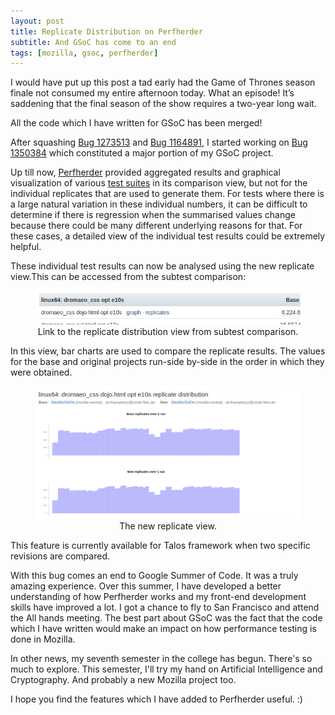 ```yaml
---
layout: post
title: Replicate Distribution on Perfherder
subtitle: And GSoC has come to an end
tags: [mozilla, gsoc, perfherder]
---
```


I would have put up this post a tad early had the Game of Thrones season finale not consumed my entire afternoon today. What an episode! It’s saddening that the final season of the show requires a two-year long wait.

All the code which I have written for GSoC has been merged!

After squashing [Bug 1273513](https://bugzilla.mozilla.org/show_bug.cgi?id=1273513) and [Bug 1164891](https://bugzilla.mozilla.org/show_bug.cgi?id=1164891), I started working on [Bug 1350384](https://bugzilla.mozilla.org/show_bug.cgi?id=1350384) which constituted a major portion of my GSoC project.

Up till now, [Perfherder](https://wiki.mozilla.org/EngineeringProductivity/Projects/Perfherder) provided aggregated results and graphical visualization of various [test suites](https://wiki.mozilla.org/Buildbot/Talos/Tests) in its comparison view, but not for the individual replicates that are used to generate them. For tests where there is a large natural variation in these individual numbers, it can be difficult to determine if there is regression when the summarised values change because there could be many different underlying reasons for that. For these cases, a detailed view of the individual test results could be extremely helpful.

These individual test results can now be analysed using the new replicate view.This can be accessed from the subtest comparison:


<figure>
	<img src="/images/ReplicatePost/subtest.png" >
	<figcaption align="center">Link to the replicate distribution view from subtest comparison.</figcaption>
</figure>

In this view, bar charts are used to compare the replicate results. The values for  the base and original projects run-side by-side in the order in which they were obtained.

<figure>
	<img src="/images/ReplicatePost/replicateView.png" >
	<figcaption align="center">The new replicate view.</figcaption>
</figure>

This feature is currently available for Talos framework when two specific revisions are compared.

With this bug comes an end to Google Summer of Code. It was a truly amazing experience. Over this summer, I have developed a better understanding of how Perfherder works and my front-end development skills have improved a lot. I got a chance to fly to San Francisco and attend the All hands meeting. The best part about GSoC was the fact that the code which I have written would make an impact on how performance testing is done in Mozilla.

In other news, my seventh semester in the college has begun. There's so much to explore. This semester, I'll try my hand on Artificial Intelligence and Cryptography. And probably a new Mozilla project too.

I hope you find the features which I have added to Perfherder useful. :)
